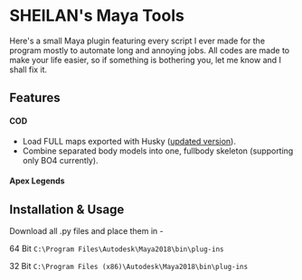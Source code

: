 # SHEILAN's Maya Tools
Here's a small Maya plugin featuring every script I ever made for the program mostly to automate long and annoying jobs.
All codes are made to make your life easier, so if something is bothering you, let me know and I shall fix it.

## Features

#### COD
* Load FULL maps exported with Husky ([updated version](https://github.com/sheilan102/husky_modified)).
* Combine separated body models into one, fullbody skeleton (supporting only BO4 currently).

#### Apex Legends

## Installation & Usage

Download all .py files and place them in -

64 Bit `C:\Program Files\Autodesk\Maya2018\bin\plug-ins`

32 Bit `C:\Program Files (x86)\Autodesk\Maya2018\bin\plug-ins`
